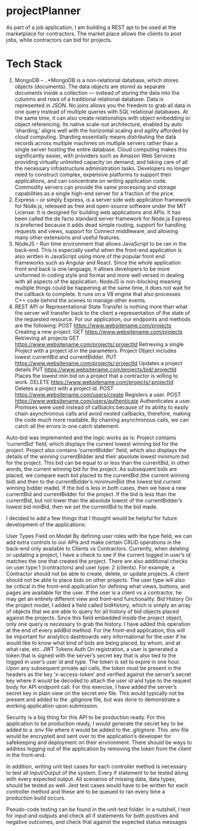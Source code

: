 # projectPlanner
As part of a job application, I am building a REST api to be used at the marketplace for contractors. The market place allows the clients to post jobs, while contractors can bid for projects. 

# Tech Stack
1. MongoDB – 
..*MongoDB is a non-relational database, which stores objects (documents). The data objects are stored as separate documents inside a collection — instead of storing the data into the columns and rows of a traditional relational database.  Data is represented in JSON. No joins allows you the freedom to grab all data in one query instead of multiple queries with SQL relational databases. At the same time, it can also create relationships with object embedding or object referencing. Its native scale-out architecture, enabled by auto ‘sharding,’ aligns well with the horizontal scaling and agility afforded by cloud computing. Sharding essentially means distributing the data  records across multiple machines on multiple servers rather than a single server hosting the entire database. Cloud computing makes this significantly easier, with providers such as Amazon Web Services providing virtually unlimited capacity on demand, and taking care of all the necessary infrastructure administration tasks. Developers no longer need to construct complex, expensive platforms to support their applications, and can concentrate on writing application code. Commodity servers can provide the same processing and storage capabilities as a single high-end server for a fraction of the price. 
2. Express – or simply Express, is a server side web application framework for Node.js, released as free and open-source software under the MIT License. It is designed for building web applications and APIs. It has been called the de facto standard server framework for Node.js Express is preferred because it adds dead simple routing, support for handling requests and views, support for Connect middleware, and allowing many other extensions and useful features. 
3. NodeJS – Run time environment that allows JavaScript to be ran in the back-end.  This is especially useful when the front-end application is also written in JavaScript using more of the popular front end frameworks such as Angular and React.  Since the whole application front end back is one language, it allows developers to be more uniformed in coding style and format and more well versed in dealing with all aspects of the application. NodeJS is non-blocking meaning multiple things could be happening at the same time, it does not wait for the callback to complete. It runs on a V8 engine that also processes C++ code behind the scenes to manage other events.
4. REST API or Representational State Transfer is nothing more than what the server will transfer back to the client a representation of the state of the requested resource.  For our application, our endpoints and methods are the following:
POST https://www.websitename.com/projects
Creating a new project.
GET https://www.websitename.com/projects
Retrieving all projects
GET https://www.websitename.com/projects/:projectId
Retrieving a single Project with a project id in the parameters. Project Object includes lowest currentBid and currentBidder.
PUT https://www.websitename.com/projects/:projectId
Updates a project details
PUT https://www.websitename.com/projects/bid/:projectId
Places the lowest min bid on a project that a contractor is willing to work.
DELETE https://www.websitename.com/projects/:projectId
Deletes a project with a project id.
POST https://www.websitename.com/users/create
Registers a user.
POST https://www.websitename.com/users/authenticate
Authenticates a user.
Promises were used instead of callbacks because of its ability to easily chain asynchronous calls and avoid nested callbacks, therefore, making the code much more readable.  By chaining asynchronous calls, we can catch all the errors in one catch statement.


Auto-bid was implemented and the logic works as is:
Project contains ‘currentBid’ field, which displays the current lowest winning bid for the project.
Project also contains ‘currentBidder’ field, which also displays the details of the winning currentBidder and their absolute lowest minimum bid for the project.  This bid can be equal to or less than the currentBid, in other words, the current winning bid for the project.
As subsequent bids are placed, we compare each bid placed to the currentBid (the current winning bid) and then to the currentBidder’s minimumBid (the lowest bid current winning bidder made).
If the bid is less in both cases, then we have a new currentBid and currentBidder for the project.
If the bid is less than the currentBid, but not lower than the absolute lowest of the currentBidder’s lowest bid minBid, then we set the currentBid to the bid made.

I decided to add a few things that I thought would be helpful for future development of the applications:

User Types Field on Model
By defining user roles with the type field, we can add extra controls to our APIs and make certain CRUD operations in the back-end only available to Clients vs Contractors.  Currently, when deleting or updating a project, I have a check to see if the current logged in user’s id matches the one that created the project.  There are also additional checks on user type:1 (contractors) and user type: 2 (clients). For example, a Contractor should not be able to create, delete, or update projects.  A client should not be able to place bids on other projects.  The user type will also be critical in the front-end application for defining what views, buttons, and pages are available for the user.  If the user is a client vs a contractor, he may get an entirely different view and front-end functionality.
Bid History
On the project model, I added a field called bidHistory, which is simply an array of objects that we are able to query for all history of bid objects placed against the projects.  Since this field embedded inside the project object, only one query is necessary to grab the history. I have added this operation at the end of every addBid method.  For the front-end application, this will be important for analytics dashboards very informational for the user if he would like to know what kind of bids are being placed, by whom, and at what rate, etc.
JWT Tokens Auth
On registration, a user is generated a token that is signed with the server’s secret key that is also tied to the logged in user’s user id and type. The token is set to expire in one hour.  Upon any subsequent private api calls, the token must be present in the headers as the key ‘x-access-token’ and verified against the server’s secret key where it would be decoded to attach the user id and type to the request body for API endpoint call.  For this exercise, I have added the server’s secret key in plain view on the secret.env file.  This would typically not be present and added to the .gitignore file, but was done to demonstrate a working application upon submission.

Security is a big thing for this API to be production ready. For this application to be production ready, I would generate the secret key to be added to a .env file where it would be added to the .gitignore.  This .env file would be encrypted and sent over to the application’s developer for safekeeping and deployment on their environment. There should be ways to address logging out of the application by removing the token from the client in the front-end.
 
In addition, writing unit test cases for each controller method is necessary to test all Input/Output of the system.  Every if statement to be tested along with every expected output. All scenarios of missing data, data types, should be tested as well. Jest test cases would have to be written for each controller method and these are to be queued to ran every time a production build occurs.

Pseudo-code testing can be found in the unit-test folder.  In a nutshell, I test for input and outputs and check all if statements for both positives and negative outcomes, and check that against the expected status messages
